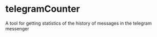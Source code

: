 # telegramCounter
A tool for getting statistics of the history of messages in the telegram messenger
